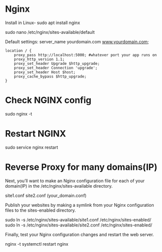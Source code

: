 # Nginx
Install in Linux-
sudo apt install nginx

sudo nano /etc/nginx/sites-available/default

Default settings:
server_name yourdomain.com www.yourdomain.com;

    location / {
        proxy_pass http://localhost:5000; #whatever port your app runs on
        proxy_http_version 1.1;
        proxy_set_header Upgrade $http_upgrade;
        proxy_set_header Connection 'upgrade';
        proxy_set_header Host $host;
        proxy_cache_bypass $http_upgrade;
    }

# Check NGINX config
sudo nginx -t

# Restart NGINX
sudo service nginx restart

# Reverse Proxy for many domains(IP)
Next, you’ll want to make an Nginx configuration file for each of your domain(IP) in the /etc/nginx/sites-available directory.

site1.conf
site2.conf
(your_domain.conf)

Publish your websites by making a symlink from your Nginx configuration files to the sites-enabled directory.

sudo ln -s /etc/nginx/sites-available/site1.conf /etc/nginx/sites-enabled/
sudo ln -s /etc/nginx/sites-available/site2.conf /etc/nginx/sites-enabled/

Finally, test your Nginx configuration changes and restart the web server.

nginx -t
systemctl restart nginx